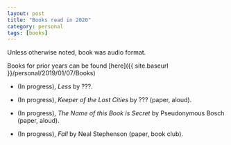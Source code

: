 ```yaml
---
layout: post
title: "Books read in 2020"
category: personal
tags: [books]
---
```


Unless otherwise noted, book was audio format.

Books for prior years can be found [here]({{ site.baseurl }}/personal/2019/01/07/Books)

- (In progress), *Less* by ???.

- (In progress), *Keeper of the Lost Cities* by ??? (paper, aloud).

- (In progress), *The Name of this Book is Secret* by Pseudonymous Bosch (paper, aloud).

- (In progress), *Fall* by Neal Stephenson (paper, book club).

